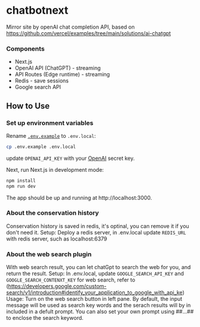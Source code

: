 # chatbotnext

Mirror site by openAI chat completion API, based on https://github.com/vercel/examples/tree/main/solutions/ai-chatgpt

### Components

- Next.js
- OpenAI API (ChatGPT) - streaming
- API Routes (Edge runtime) - streaming
- Redis - save sessions
- Google search API

## How to Use

### Set up environment variables

Rename [`.env.example`](.env.example) to `.env.local`:

```bash
cp .env.example .env.local
```

update `OPENAI_API_KEY` with your [OpenAI](https://beta.openai.com/account/api-keys) secret key.

Next, run Next.js in development mode:

```bash
npm install
npm run dev
```

The app should be up and running at http://localhost:3000.

### About the conservation history

Conservation history is saved in redis, it's optinal, you can remove it if you don't need it.
Setup: Deploy a redis server, in .env.local update `REDIS_URL` with redis server, such as localhost:6379

### About the web search plugin

With web search result, you can let chatGpt to search the web for you, and return the result.
Setup: In .env.local, update `GOOGLE_SEARCH_API_KEY` and `GOOGLE_SEARCH_CONTENXT_KEY` for web search, refer to (https://developers.google.com/custom-search/v1/introduction#identify_your_application_to_google_with_api_ke)
Usage: Turn on the web search button in left pane. By default, the input message will be used as search key words and the serach results will by in included in a defult prompt. You can also set your own prompt using ##...## to enclose the search keyword.